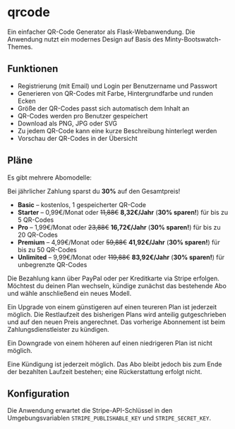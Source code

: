 # qrcode
Ein einfacher QR-Code Generator als Flask-Webanwendung.
Die Anwendung nutzt ein modernes Design auf Basis des Minty-Bootswatch-Themes.

## Funktionen
- Registrierung (mit Email) und Login per Benutzername und Passwort
- Generieren von QR-Codes mit Farbe, Hintergrundfarbe und runden Ecken
- Größe der QR-Codes passt sich automatisch dem Inhalt an
- QR-Codes werden pro Benutzer gespeichert
- Download als PNG, JPG oder SVG
- Zu jedem QR-Code kann eine kurze Beschreibung hinterlegt werden
- Vorschau der QR-Codes in der Übersicht

## Pläne

Es gibt mehrere Abomodelle:

Bei jährlicher Zahlung sparst du **30%** auf den Gesamtpreis!

- **Basic** – kostenlos, 1 gespeicherter QR-Code
- **Starter** – 0,99€/Monat oder ~~11,88€~~ **8,32€/Jahr** (**30% sparen!**) für bis zu 5 QR-Codes
- **Pro** – 1,99€/Monat oder ~~23,88€~~ **16,72€/Jahr** (**30% sparen!**) für bis zu 20 QR-Codes
- **Premium** – 4,99€/Monat oder ~~59,88€~~ **41,92€/Jahr** (**30% sparen!**) für bis zu 50 QR-Codes
- **Unlimited** – 9,99€/Monat oder ~~119,88€~~ **83,92€/Jahr** (**30% sparen!**) für unbegrenzte QR-Codes

Die Bezahlung kann über PayPal oder per Kreditkarte via Stripe erfolgen.
Möchtest du deinen Plan wechseln, kündige zunächst das bestehende Abo und wähle anschließend ein neues Modell.

Ein Upgrade von einem günstigeren auf einen teureren Plan ist jederzeit möglich. Die Restlaufzeit des bisherigen Plans wird anteilig gutgeschrieben und auf den neuen Preis angerechnet. Das vorherige Abonnement ist beim Zahlungsdienstleister zu kündigen.

Ein Downgrade von einem höheren auf einen niedrigeren Plan ist nicht möglich.

Eine Kündigung ist jederzeit möglich. Das Abo bleibt jedoch bis zum Ende der bezahlten Laufzeit bestehen; eine Rückerstattung erfolgt nicht.

## Konfiguration

Die Anwendung erwartet die Stripe-API-Schlüssel in den Umgebungsvariablen
`STRIPE_PUBLISHABLE_KEY` und `STRIPE_SECRET_KEY`.

